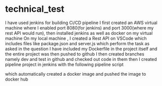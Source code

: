 # technical_test
I have used jenkins for building Ci/CD pipeline 
I first created an AWS virtual machine where I enabled port 8080(for jenkins) and port 3000(where my rest API would run), then installed jenkins as well as docker on my virtual machine
On my local machine , I created a Rest API on VSCode which includes files like package.json and server.js which perform the task as asked in the question
I have included my Dockerfile in the project itself and the entire project was then pushed to github
I then created branches namely dev and test in github and checked out code in them
then I created pipeline project in jenkins with the following pipeline script


which automatically created a docker image and pushed the image to docker hub

